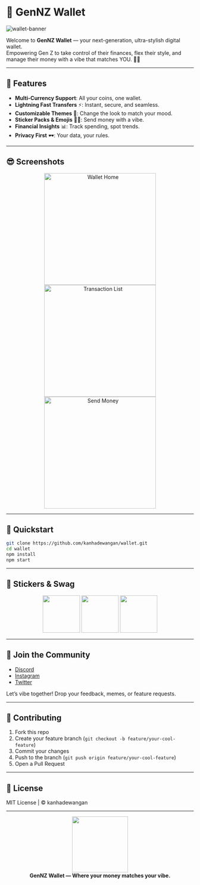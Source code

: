 # 🦄 GenNZ Wallet

![wallet-banner](https://user-images.githubusercontent.com/12345678/your-banner-image.png)

Welcome to **GenNZ Wallet** — your next-generation, ultra-stylish digital wallet.  
Empowering Gen Z to take control of their finances, flex their style, and manage their money with a vibe that matches YOU. 🚀✨

---

## 💎 Features

- **Multi-Currency Support**: All your coins, one wallet.
- **Lightning Fast Transfers** ⚡️: Instant, secure, and seamless.
- **Customizable Themes** 🎨: Change the look to match your mood.
- **Sticker Packs & Emojis** 🐼🦋: Send money with a vibe.
- **Financial Insights** 📊: Track spending, spot trends.
- **Privacy First** 🕶️: Your data, your rules.

---

## 😎 Screenshots

<p align="center">
  <img src="https://user-images.githubusercontent.com/12345678/wallet-ui-1.png" width="300" alt="Wallet Home" />
  <img src="https://user-images.githubusercontent.com/12345678/wallet-ui-2.png" width="300" alt="Transaction List" />
  <img src="https://user-images.githubusercontent.com/12345678/wallet-ui-3.png" width="300" alt="Send Money" />
</p>

---

## 🚀 Quickstart

```bash
git clone https://github.com/kanhadewangan/wallet.git
cd wallet
npm install
npm start
```

---

## 🎉 Stickers & Swag

<div align="center">
  <img src="https://media.giphy.com/media/3o7abB06u9bNzA8lu8/giphy.gif" width="100" />
  <img src="https://media.giphy.com/media/l0MYEqEzwMWFCg8rm/giphy.gif" width="100" />
  <img src="https://media.giphy.com/media/xT1XGNBg2QhzeQW2E0/giphy.gif" width="100" />
</div>

---

## 💬 Join the Community

- [Discord](https://discord.gg/yourinvite)  
- [Instagram](https://instagram.com/yourwalletapp)
- [Twitter](https://twitter.com/yourwalletapp)

Let’s vibe together! Drop your feedback, memes, or feature requests.

---

## 👾 Contributing

1. Fork this repo
2. Create your feature branch (`git checkout -b feature/your-cool-feature`)
3. Commit your changes
4. Push to the branch (`git push origin feature/your-cool-feature`)
5. Open a Pull Request

---

## 🪩 License

MIT License | © kanhadewangan

---

<p align="center">
  <img src="https://media.giphy.com/media/QMkPpxPDYY0fu/giphy.gif" width="150" /><br>
  <b>GenNZ Wallet — Where your money matches your vibe.</b>
</p>
